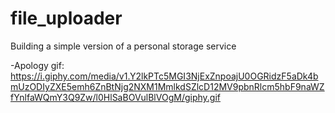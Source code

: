 # file_uploader

Building a simple version of a personal storage service

-Apology gif: https://i.giphy.com/media/v1.Y2lkPTc5MGI3NjExZnpoajU0OGRidzF5aDk4bmUzODIyZXE5emh6ZnBtNjg2NXM1MmlkdSZlcD12MV9pbnRlcm5hbF9naWZfYnlfaWQmY3Q9Zw/l0HlSaBOVulBlVOgM/giphy.gif
